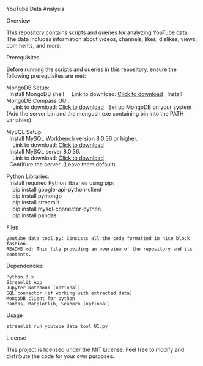 YouTube Data Analysis

Overview

This repository contains scripts and queries for analyzing YouTube data. The data includes information about videos, channels, likes, dislikes, views, comments, and more.

Prerequisites


Before running the scripts and queries in this repository, ensure the following prerequisites are met:

MongoDB Setup:  
&nbsp;&nbsp;Install MongoDB shell
&nbsp;&nbsp;&nbsp;&nbsp;Link to download: [Click to download](https://downloads.mongodb.com/compass/mongosh-2.2.0-win32-x64.zip)
&nbsp;&nbsp;Install MongoDB Compass GUI.  
&nbsp;&nbsp;&nbsp;&nbsp;Link to download: [Click to download](https://downloads.mongodb.com/compass/mongodb-compass-1.42.2-win32-x64.exe)
&nbsp;&nbsp;Set up MongoDB on your system (Add the server bin and the mongosh.exe containing bin into the PATH variables).  


MySQL Setup:  
&nbsp;&nbsp;Install MySQL Workbench version 8.0.36 or higher.  
&nbsp;&nbsp;&nbsp;&nbsp;Link to download: [Click to download](https://dev.mysql.com/downloads/file/?id=525959)  
&nbsp;&nbsp;Install MySQL server 8.0.36.  
&nbsp;&nbsp;&nbsp;&nbsp;Link to download: [Click to download](https://dev.mysql.com/downloads/file/?id=525167)   
&nbsp;&nbsp;Confifure the server. (Leave them default).

Python Libraries:  
&nbsp;&nbsp;Install required Python libraries using pip:  
&nbsp;&nbsp;&nbsp;&nbsp;pip install google-api-python-client  
&nbsp;&nbsp;&nbsp;&nbsp;pip install pymongo  
&nbsp;&nbsp;&nbsp;&nbsp;pip install streamlit  
&nbsp;&nbsp;&nbsp;&nbsp;pip install mysql-connector-python  
&nbsp;&nbsp;&nbsp;&nbsp;pip install pandas



Files

    youtube_data_tool.py: Consists all the code formatted in nice block fashion.
    README.md: This file providing an overview of the repository and its contents.


Dependencies

    Python 3.x
    Streamlit App
    Jupyter Notebook (optional)
    SQL connector (if working with extracted data)
    MongoDB client for python
    Pandas, Matplotlib, Seaborn (optional)


Usage
  
    streamlit run youtube_data_tool_UI.py    
  

License

This project is licensed under the MIT License. Feel free to modify and distribute the code for your own purposes.
